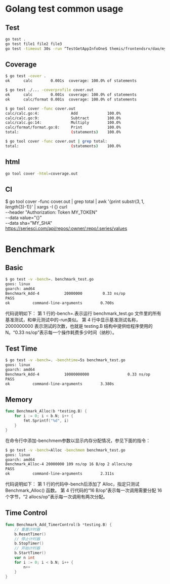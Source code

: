 # Golang test common usage

## Test
```bash
go test . 
go test file1 file2 file3
go test -timeout 30s -run ^TestGetAppInfoOne$ themis/frontendsrv/dao/mysql
```
## Coverage
```bash
$ go test -cover .
ok      calc        0.001s  coverage: 100.0% of statements

$ go test ./... -coverprofile cover.out
ok      calc        0.001s  coverage: 100.0% of statements
ok      calc/format 0.001s  coverage: 100.0% of statements

$ go tool cover -func cover.out
calc/calc.go:4:              Add             100.0%
calc/calc.go:9:              Subtract        100.0%
calc/calc.go:14:             Multiply        100.0%
calc/format/format.go:8:     Print           100.0%
total:                       (statements)    100.0%

$ go tool cover -func cover.out | grep total:
total:                       (statements)    100.0%
```
## html
``` bash
go tool cover -html=coverage.out
```
## CI
$ go tool cover -func cover.out | grep total | awk '{print substr($3, 1, length($3)-1)}' | xargs -I {} curl \
    --header "Authorization: Token MY_TOKEN" \
    --data value="{}" \
    --data sha="MY_SHA" \
    https://seriesci.com/api/repos/:owner/:repo/:series/values

# Benchmark
## Basic
```bash
$ go test -v -bench=. benchmark_test.go
goos: linux
goarch: amd64
Benchmark_Add-4           20000000         0.33 ns/op
PASS
ok          command-line-arguments        0.700s
```
代码说明如下：
第 1 行的-bench=.表示运行 benchmark_test.go 文件里的所有基准测试，和单元测试中的-run类似。
第 4 行中显示基准测试名称，2000000000 表示测试的次数，也就是 testing.B 结构中提供给程序使用的 N。“0.33 ns/op”表示每一个操作耗费多少时间（纳秒）。

## Test Time
```bash
$ go test -v -bench=. -benchtime=5s benchmark_test.go
goos: linux
goarch: amd64
Benchmark_Add-4           10000000000                 0.33 ns/op
PASS
ok          command-line-arguments        3.380s
```
## Memory
```go
func Benchmark_Alloc(b *testing.B) {
    for i := 0; i < b.N; i++ {
        fmt.Sprintf("%d", i)
    }
}
```
在命令行中添加-benchmem参数以显示内存分配情况，参见下面的指令：
```bash
$ go test -v -bench=Alloc -benchmem benchmark_test.go
goos: linux
goarch: amd64
Benchmark_Alloc-4 20000000 109 ns/op 16 B/op 2 allocs/op
PASS
ok          command-line-arguments        2.311s
```
代码说明如下：
第 1 行的代码中-bench后添加了 Alloc，指定只测试 Benchmark_Alloc() 函数。
第 4 行代码的“16 B/op”表示每一次调用需要分配 16 个字节，“2 allocs/op”表示每一次调用有两次分配。

## Time Control
```go
func Benchmark_Add_TimerControl(b *testing.B) {
    // 重置计时器
    b.ResetTimer()
    // 停止计时器
    b.StopTimer()
    // 开始计时器
    b.StartTimer()
    var n int
    for i := 0; i < b.N; i++ {
        n++
    }
}
```